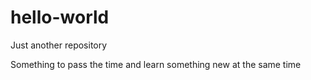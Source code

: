 # hello-world
Just another repository 


Something to pass the time and learn something new at the same time
